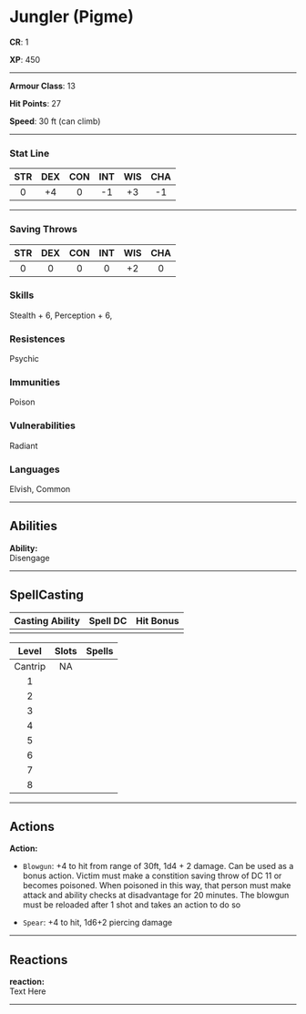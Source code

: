 # Jungler (Pigme)

**CR**: 1  

**XP**: 450  

***

**Armour Class**: 13  

**Hit Points**: 27  

**Speed**: 30 ft (can climb)

***

### Stat Line
| STR | DEX | CON | INT | WIS | CHA |
| :--: | :--: | :--: |:--: |:--: |:--: |
|   0  |  +4  | 0  | -1  | +3  | -1  |

***

### Saving Throws

| STR | DEX | CON | INT | WIS | CHA |
| :--: | :--: | :--: |:--: |:--: |:--: |
|   0  |  0  | 0  | 0  | +2  | 0  |

### Skills
Stealth + 6, Perception + 6, 

### Resistences
Psychic

### Immunities
Poison

### Vulnerabilities
Radiant

### Languages
Elvish, Common

***

## Abilities

**Ability:**  
Disengage

***

## SpellCasting

| Casting Ability | Spell DC | Hit Bonus | 
| :--: | :--: | :--: |
|     |    |   |


| Level| Slots | Spells | 
| :--: | :--: | :--: |
|  Cantrip  |  NA  |   |
|  1  |    |   |
|  2  |    |   |
|  3  |    |   |
|  4  |    |   |
|  5  |    |   |
|  6  |    |   |
|  7  |    |   |
|  8  |    |   |

***

## Actions

**Action:**  
- `Blowgun`: +4 to hit from range of 30ft, 1d4 + 2 damage. Can be used as a bonus action. Victim must make a constition saving throw of DC 11 or becomes poisoned. When poisoned in this way, that person must make attack and ability checks at disadvantage for 20 minutes. The blowgun must be reloaded after 1 shot and takes an action to do so

- `Spear`: +4 to hit, 1d6+2 piercing damage 

***

## Reactions

**reaction:**  
Text Here

***